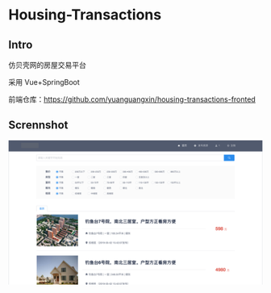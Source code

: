 # Housing-Transactions

## Intro

仿贝壳网的房屋交易平台

采用 Vue+SpringBoot

前端仓库：https://github.com/yuanguangxin/housing-transactions-fronted

## Scrennshot

![](/screenshot/index.png)
